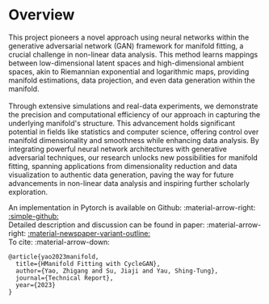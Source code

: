 # Overview

<div class="justify-text">
This project pioneers a novel approach using neural networks within the generative adversarial network (GAN) framework for manifold fitting, a crucial challenge in non-linear data analysis. This method learns mappings between low-dimensional latent spaces and high-dimensional ambient spaces, akin to Riemannian exponential and logarithmic maps, providing manifold estimations, data projection, and even data generation within the manifold.
<br><br>
Through extensive simulations and real-data experiments, we demonstrate the precision and computational efficiency of our approach in capturing the underlying manifold's structure. This advancement holds significant potential in fields like statistics and computer science, offering control over manifold dimensionality and smoothness while enhancing data analysis. By integrating powerful neural network architectures with generative adversarial techniques, our research unlocks new possibilities for manifold fitting, spanning applications from dimensionality reduction and data visualization to authentic data generation, paving the way for future advancements in non-linear data analysis and inspiring further scholarly exploration.
</div>

An implementation in Pytorch is available on Github: :material-arrow-right: <a href="https://github.com/zhigang-yao/MFCGAN" class="btn-href">:simple-github:</a>  
Detailed description and discussion can be found in paper: :material-arrow-right: <a href="" class="btn-href">:material-newspaper-variant-outline:</a>  
To cite: :material-arrow-down:
```
@article{yao2023manifold,
  title={HManifold Fitting with CycleGAN},
  author={Yao, Zhigang and Su, Jiaji and Yau, Shing-Tung},
  journal={Technical Report},
  year={2023}
}
```